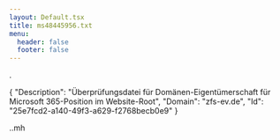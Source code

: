 ```yaml
---
layout: Default.tsx
title: ms48445956.txt
menu:
  header: false
  footer: false
---
```

.

{ 
"Description": "Überprüfungsdatei für Domänen-Eigentümerschaft für Microsoft 365-Position im Website-Root", "Domain": "zfs-ev.de", "Id": "25e7fcd2-a140-49f3-a629-f2768becb0e9" 
}


..mh